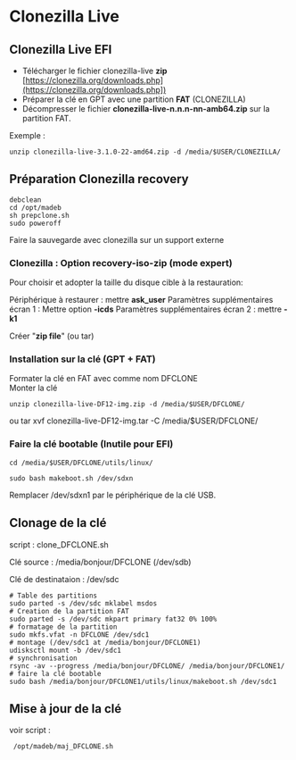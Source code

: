 # Clonezilla Live

## Clonezilla Live EFI

- Télécharger le fichier clonezilla-live **zip**
	[https://clonezilla.org/downloads.php](https://clonezilla.org/downloads.php])
- Préparer la clé en GPT avec une partition **FAT** (CLONEZILLA)
- Décompresser le fichier **clonezilla-live-n.n.n-nn-amb64.zip** sur la partition FAT.

Exemple :

	unzip clonezilla-live-3.1.0-22-amd64.zip -d /media/$USER/CLONEZILLA/

## Préparation Clonezilla recovery

	debclean
	cd /opt/madeb
	sh prepclone.sh
	sudo poweroff
	
Faire la sauvegarde avec clonezilla sur un support externe


### Clonezilla : Option recovery-iso-zip (mode expert)

Pour choisir et adopter la taille du disque cible à la restauration:  

Périphérique à restaurer : mettre **ask_user**
Paramètres supplémentaires écran 1 : Mettre option **-icds**
Paramètres supplémentaires écran 2 : mettre **-k1**

Créer "**zip file**" (ou tar)  


### Installation sur la clé (GPT + FAT)

Formater la clé en FAT avec comme nom DFCLONE  
Monter la clé  

	unzip clonezilla-live-DF12-img.zip -d /media/$USER/DFCLONE/
	
ou
	tar xvf clonezilla-live-DF12-img.tar -C /media/$USER/DFCLONE/
	

### Faire la clé bootable (Inutile pour EFI)

	cd /media/$USER/DFCLONE/utils/linux/

	sudo bash makeboot.sh /dev/sdxn
	
Remplacer /dev/sdxn1 par le périphérique de la clé USB.


## Clonage de la clé

script : clone_DFCLONE.sh

Clé source : /media/bonjour/DFCLONE (/dev/sdb)

Clé de destinataion : /dev/sdc

	# Table des partitions
	sudo parted -s /dev/sdc mklabel msdos
	# Creation de la partition FAT
	sudo parted -s /dev/sdc mkpart primary fat32 0% 100%
	# formatage de la partition
	sudo mkfs.vfat -n DFCLONE /dev/sdc1
	# montage (/dev/sdc1 at /media/bonjour/DFCLONE1)
	udisksctl mount -b /dev/sdc1
	# synchronisation
	rsync -av --progress /media/bonjour/DFCLONE/ /media/bonjour/DFCLONE1/
	# faire la clé bootable
	sudo bash /media/bonjour/DFCLONE1/utils/linux/makeboot.sh /dev/sdc1
	

## Mise à jour de la clé

 voir script :
 
	 /opt/madeb/maj_DFCLONE.sh
